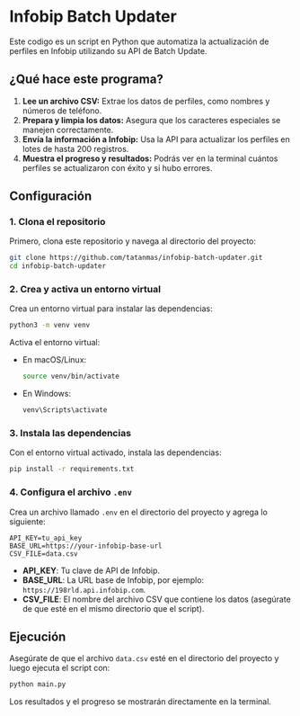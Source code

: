 # Infobip Batch Updater

Este codigo es un script en Python que automatiza la actualización de perfiles en Infobip utilizando su API de Batch Update.

## ¿Qué hace este programa?

1. **Lee un archivo CSV:** Extrae los datos de perfiles, como nombres y números de teléfono.
2. **Prepara y limpia los datos:** Asegura que los caracteres especiales se manejen correctamente.
3. **Envía la información a Infobip:** Usa la API para actualizar los perfiles en lotes de hasta 200 registros.
4. **Muestra el progreso y resultados:** Podrás ver en la terminal cuántos perfiles se actualizaron con éxito y si hubo errores.

## Configuración

### 1. Clona el repositorio

Primero, clona este repositorio y navega al directorio del proyecto:

```bash
git clone https://github.com/tatanmas/infobip-batch-updater.git
cd infobip-batch-updater
```

### 2. Crea y activa un entorno virtual

Crea un entorno virtual para instalar las dependencias:

```bash
python3 -m venv venv
```

Activa el entorno virtual:

- En macOS/Linux:
  ```bash
  source venv/bin/activate
  ```
- En Windows:
  ```bash
  venv\Scripts\activate
  ```

### 3. Instala las dependencias

Con el entorno virtual activado, instala las dependencias:

```bash
pip install -r requirements.txt
```

### 4. Configura el archivo `.env`

Crea un archivo llamado `.env` en el directorio del proyecto y agrega lo siguiente:

```
API_KEY=tu_api_key
BASE_URL=https://your-infobip-base-url
CSV_FILE=data.csv
```

- **API_KEY**: Tu clave de API de Infobip.
- **BASE_URL**: La URL base de Infobip, por ejemplo: `https://198rld.api.infobip.com`.
- **CSV_FILE**: El nombre del archivo CSV que contiene los datos (asegúrate de que esté en el mismo directorio que el script).

## Ejecución

Asegúrate de que el archivo `data.csv` esté en el directorio del proyecto y luego ejecuta el script con:

```bash
python main.py
```

Los resultados y el progreso se mostrarán directamente en la terminal.

